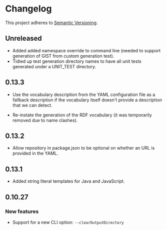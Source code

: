 # Changelog

This project adheres to [Semantic Versioning](http://semver.org/spec/v2.0.0.html).

## Unreleased

- Added added namespace override to command line (needed to support generation
  of GIST from custom generation test).
- Tidied up test generation directory names to have all unit tests generated
  under a UNIT_TEST directory.

## 0.13.3

- Use the vocabulary description from the YAML configuration file as a fallback
  description if the vocabulary itself doesn't provide a description that we
  can detect.
  
- Re-instate the generation of the RDF vocabulary (it was temporarily removed
  due to name clashes).

## 0.13.2

- Allow repository in package.json to be optional on whether an URL is provided
  in the YAML.

## 0.13.1

- Added string literal templates for Java and JavaScript.

## 0.10.27

### New features

- Support for a new CLI option: `--clearOutputDirectory`
